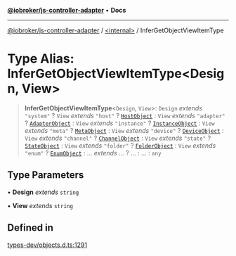 [**@iobroker/js-controller-adapter**](../../README.md) • **Docs**

***

[@iobroker/js-controller-adapter](../../globals.md) / [\<internal\>](../README.md) / InferGetObjectViewItemType

# Type Alias: InferGetObjectViewItemType\<Design, View\>

> **InferGetObjectViewItemType**\<`Design`, `View`\>: `Design` *extends* `"system"` ? `View` *extends* `"host"` ? [`HostObject`](../interfaces/HostObject.md) : `View` *extends* `"adapter"` ? [`AdapterObject`](../interfaces/AdapterObject.md) : `View` *extends* `"instance"` ? [`InstanceObject`](../interfaces/InstanceObject.md) : `View` *extends* `"meta"` ? [`MetaObject`](../interfaces/MetaObject.md) : `View` *extends* `"device"` ? [`DeviceObject`](../interfaces/DeviceObject.md) : `View` *extends* `"channel"` ? [`ChannelObject`](../interfaces/ChannelObject.md) : `View` *extends* `"state"` ? [`StateObject`](../interfaces/StateObject.md) : `View` *extends* `"folder"` ? [`FolderObject`](../interfaces/FolderObject.md) : `View` *extends* `"enum"` ? [`EnumObject`](../interfaces/EnumObject.md) : ... *extends* ... ? ... : ... : `any`

## Type Parameters

• **Design** *extends* `string`

• **View** *extends* `string`

## Defined in

[types-dev/objects.d.ts:1291](https://github.com/ioBroker/ioBroker.js-controller/blob/1bddb836daa1042928a00fd5fb5e1f69cf0ebd69/packages/types-dev/objects.d.ts#L1291)
